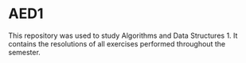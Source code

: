 # AED1
This repository was used to study Algorithms and Data Structures 1. It contains the resolutions of all exercises performed throughout the semester.
